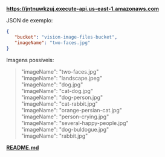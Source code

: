**https://jntnuwkzuj.execute-api.us-east-1.amazonaws.com**

JSON de exemplo:
```json
{  
   "bucket": "vision-image-files-bucket",  
   "imageName": "two-faces.jpg"  
} 
```

Imagens possíveis:

> "imageName": "two-faces.jpg" <br>
> "imageName": "landscape.jpeg" <br>
> "imageName": "dog.jpg" <br>
> "imageName": "cat-dog.jpg" <br>
> "imageName": "dog-person.jpg" <br>
> "imageName": "cat-rabbit.jpg" <br>
> "imageName": "orange-persian-cat.jpg" <br>
> "imageName": "person-crying.jpg" <br>
> "imageName": "several-happy-people.jpg" <br>
> "imageName": "dog-buldogue.jpg" <br>
> "imageName": "rabbit.jpg" <br>

[**README.md**](README.md)